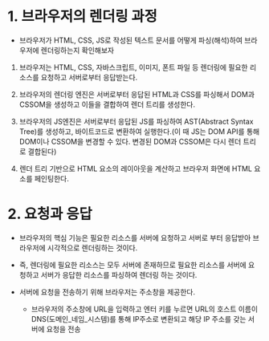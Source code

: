 # 1. 브라우저의 렌더링 과정

- 브라우저가 HTML, CSS, JS로 작성된 텍스트 문서를 어떻게 파싱(해석)하여 브라우저에 렌더링하는지 확인해보자


1. 브라우저는 HTML, CSS, 자바스크립트, 이미지, 폰트 파일 등 렌더링에 필요한 리소스를 요청하고 서버로부터 응답받는다.

2. 브라우저의 렌더링 엔진은 서버로부터 응답된 HTML과 CSS를 파싱해서 DOM과 CSSOM을 생성하고
이들을 결합하여 렌더 트리를 생성한다.

3. 브라우저의 JS엔진은 서버로부터 응답된 JS를 파싱하여 AST(Abstract Syntax Tree)를 생성하고,
바이트코드로 변환하여 실행한다.(이 때 JS는 DOM API를 통해 DOM이나 CSSOM을 변경할 수 있다.
변경된 DOM과 CSSOM은 다시 렌더 트리로 결합된다)

4. 렌더 트리 기반으로 HTML 요소의 레이아웃을 계산하고 브라우저 화면에 HTML 요소를 페인팅한다.


# 2. 요청과 응답

- 브라우저의 핵심 기능은 필요한 리소스를 서버에 요청하고 서버로 부터 응답받아 브라우저에 시각적으로 렌더링하는 것이다.

- 즉, 렌더링에 필요한 리소스는 모두 서버에 존재하므로 필요한 리소스를 서버에 요청하고 서버가 응답한 리소스를 파싱하여 렌더링 하는 것이다.

- 서버에 요청을 전송하기 위해 브라우저는 주소창을 제공한다.

  - 브라우저의 주소창에 URL을 입력하고 엔터 키를 누르면 URL의 호스트 이름이 DNS(도메인_네임_시스템)를 통해 IP주소로 변환되고 해당 IP 주소를 갖는 서버에 요청을 전송